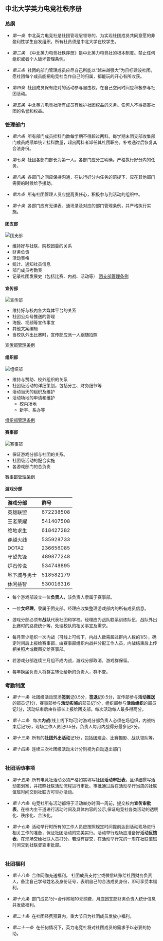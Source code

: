 ## 中北大学英力电竞社秩序册

### 总纲
* *第一条*&nbsp;&nbsp;中北英力电竞社是社团管理层领导的、为实现社团成员共同意愿的非盈利性学生自发组织。所有社员须是中北大学在校学生。<br><br>
* *第二条*&nbsp;&nbsp;《中北英力电竞社秩序册》是中北英力电竞社的根本制度。禁止任何组织或者个人破坏管理条例。<br><br>
* *第三条*&nbsp;&nbsp;社团的部门管理成员应尽自己所能以“越来越强大”为目标建设社团。愿社团每个成员能把电竞社当作自己的归属，都能玩的开心有所收获。<br><br>
* *第四条*&nbsp;&nbsp;社团成员保有绝对的活动参与自由权。在自己空闲时间应积极参与社团活动。<br><br>
* *第五条*&nbsp;&nbsp;中北英力电竞社所有成员有维护社团权益的义务。任何人不得损害社团的名誉和权益。

### 管理部门
* *第六条*&nbsp;&nbsp;所有部门成员挂科门数每学期不得超过两科。每学期末团支部收集部门成员成绩单统计挂科数量，超出两科者卸任其社团职务，补考通过后恢复其合法身份。<br><br>
* *第七条*&nbsp;&nbsp;社团各部门部长为第一人。各部门应分工明确，严格执行好分内的任务。<BR><br>
* *第八条*&nbsp;&nbsp;各部门之间应保持沟通，在执行好分内任务的前提下，应在其他部门需要的时候给予援助。<br><br>
* *第九条*&nbsp;&nbsp;所有社团管理人员应提高责任心，积极参与到活动的组织中。<br><br>
* *第十条*&nbsp;&nbsp;各部门应有无课表、通讯录及对应的部门管理条例，并严格执行实施。
#### 团支部

![团支部](https://github.com/Joki-memeda/NUC-YLESports/blob/master/1.png)
* 维持好与社联、院校团委的关系
* 财务负责
* 活动表格
* 统计、通知社员信息
* 部门成员考勤表
* 记录社团发展史（包括比赛、内战、活动等）
[团支部管理条例]()
#### 宣传部
![宣传部](https://github.com/Joki-memeda/NUC-YLESports/blob/master/2.png)

* 维持好与校内各大媒体平台的关系
*	 社团公众号推送的管理
*	 海报、视频等宣传事宜
*	 其他文案编辑
*	 当校队外出比赛时，宣传部应派一人跟随拍照

[宣传部管理条例](https://github.com/Joki-memeda/NUC-YLESports/blob/master/publicity.md)
#### 组织部
![组织部](https://github.com/Joki-memeda/NUC-YLESports/blob/master/3.png)
* 维持与赞助、校外组织的关系
*  社团级活动的详细策划，包括分工、财务细节等
*  活动当天的组织及维护
*  活动场地的申请和维护
	*	校内场地
	*	新宇、系办等
  
[组织部管理条例](https://github.com/Joki-memeda/NUC-YLESports/blob/master/originize.md)
#### 赛事部
![赛事部](https://github.com/Joki-memeda/NUC-YLESports/blob/master/4.png)
* 保证游戏分部与社团的关系。
* 社团级活动的配合实施
* 各游戏部门的总负责

[赛事部管理条例](https://github.com/Joki-memeda/NUC-YLESports/blob/master/game.md)
#### 游戏分部

|游戏分部|群号|
|:---|:--|
|英雄联盟|672238508|
|王者荣耀|541407508|
|绝地求生|618427282|
|穿越火线|535928733|
|DOTA2|236656085|
|守望先锋|489877248|
|炉石传说|534748895|
|地下城与勇士|518582179|
|休闲益智|530016316|

* 每个游戏部设立一位**负责人**，该负责人隶属于赛事部。<br><br>
* 一位**女经理**，隶属于团支部。经理应收集整理游戏部内的所有成员信息。<br><br>
* 游戏分部必须有**战队**代表社团和学校。经理应为战队联系训练队伍，战队外出比赛时的路费统计等，处理校队的相关事宜及需求。<br><br>
* 每月至少组织一次内战（可线上可线下，内战人数需超过群内人数的1/5），确定时间后上报给赛事部，由赛事部组织内战并分配工作人员，内战结束后上传相关照片或截图交给赛事部。<br><br>
* 若游戏分部连续三月组不成内战，游戏分部取消，游戏群保留。<br><br>
* 每年换届负责人将群主转让给新的负责人，群不变。

### 考勤制度
* *第十一条*&nbsp;&nbsp;社团级活动现场**签到**记0.5分，**签退**记0.5分，宣传部参与**活动推送**的部员记1分，赛事部参与**活动实施**的部员记1分，组织部参与**活动组织**的部员记1分，活动结束后由各部长上报给团支部，每次活动每人最多得两分。<br><br>
* *第十二条* &nbsp;&nbsp;每次**内战**(线上线下均可)时游戏分部负责人必须在场组织，内战结束后记1分，现场工作人员记0.5分，负责人每月内战得分最多记2分。<br><br>
* *第十三条*&nbsp;&nbsp;所有的**社团外出活动**记1分，包括团建会、比赛摄影、战队领队等。<br><br>
* *第十四条*&nbsp;&nbsp;连续三次社团级活动未计分则视为自动退出部门<br><br>

### 社团活动事项
* *第十五条*&nbsp;&nbsp;所有电竞社活动必须严格如实填写社团**活动审批表**，且详细撰写活动策划案，并按照社联活动流程进行审批。审批通过后在活动举行当周的社联值班时间交到社联方可举办活动。<br><br>
* *第十六条*&nbsp;&nbsp;电竞社所有活动都将于活动举办时间一周前，提交校内**宣传审批表**，在校内主干道进行活动时间及具体内容的公示,保证电竞社各类活动的透明化、秩序化、合法化。<br><br>
* *第十七条*&nbsp;&nbsp;活动举行时所有的工作人员应按照规定时间提前达到活动现场进行相关工作的准备，保证社团活动的完美实行。活动举行现场应准备好**活动反馈表**，在现场交给社联人员打分。若没有提交，在活动举行完的一周在社联值班时间交到社联督查审批部。<br><br>

### 社团福利
* *第十八条*&nbsp;&nbsp;合作网咖充送福利。 社团成员支付宝或微信转账给社团财务负责人，备注自己学号姓名及身份证号，表明自己的合法成员身份，即可享受本福利。<br><br>
* *第十九条*&nbsp;&nbsp;部门成员1分=合作网咖10元网费，月底团支部财务负责人统计信息并发放福利。<br><br>
* *第二十条*&nbsp;&nbsp;在社团经费预算内，重大节日为社团成员发放小福利。<br><br>
*  *第二十一条*&nbsp;&nbsp;在任何情况下，英力电竞社将对社团成员的需求予以必要的协助。<br><br>
